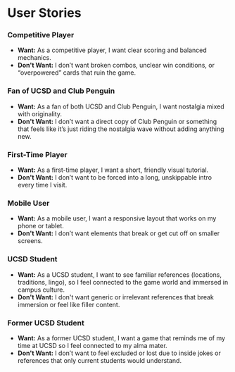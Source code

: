 # User Stories

### Competitive Player
- **Want:** As a competitive player, I want clear scoring and balanced mechanics.  
- **Don't Want:** I don’t want broken combos, unclear win conditions, or “overpowered” cards that ruin the game.

### Fan of UCSD and Club Penguin
- **Want:** As a fan of both UCSD and Club Penguin, I want nostalgia mixed with originality.  
- **Don't Want:** I don’t want a direct copy of Club Penguin or something that feels like it’s just riding the nostalgia wave without adding anything new.

### First-Time Player
- **Want:** As a first-time player, I want a short, friendly visual tutorial.  
- **Don't Want:** I don’t want to be forced into a long, unskippable intro every time I visit.

### Mobile User
- **Want:** As a mobile user, I want a responsive layout that works on my phone or tablet.  
- **Don't Want:** I don’t want elements that break or get cut off on smaller screens.

### UCSD Student
- **Want:** As a UCSD student, I want to see familiar references (locations, traditions, lingo), so I feel connected to the game world and immersed in campus culture.  
- **Don't Want:** I don't want generic or irrelevant references that break immersion or feel like filler content.

### Former UCSD Student
- **Want:** As a former UCSD student, I want a game that reminds me of my time at UCSD so I feel connected to my alma mater. 
- **Don't Want:** I don’t want to feel excluded or lost due to inside jokes or references that only current students would understand.
